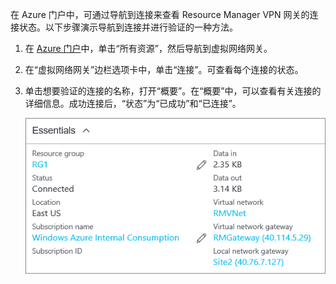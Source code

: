 在 Azure 门户中，可通过导航到连接来查看 Resource Manager VPN 网关的连接状态。以下步骤演示导航到连接并进行验证的一种方法。

1. 在 [Azure 门户](http://portal.azure.cn)中，单击“所有资源”，然后导航到虚拟网络网关。
2. 在“虚拟网络网关”边栏选项卡中，单击“连接”。可查看每个连接的状态。
3. 单击想要验证的连接的名称，打开“概要”。在“概要”中，可以查看有关连接的详细信息。成功连接后，“状态”为“已成功”和“已连接”。
   
    ![使用 Azure 门户验证 VPN 网关连接](./media/vpn-gateway-verify-connection-portal-rm-include/connectionsucceeded.png)  

<!---HONumber=Mooncake_0227_2017-->